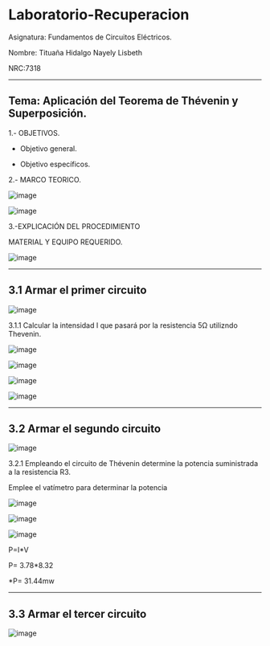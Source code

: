 # Laboratorio-Recuperacion

Asignatura: Fundamentos de Circuitos Eléctricos.

Nombre: Tituaña Hidalgo Nayely Lisbeth

NRC:7318

-----------------------------------------------------------------------------------------------
Tema: Aplicación del Teorema de Thévenin y Superposición.
-----------------------------------------------------------------------------------------------

1.- OBJETIVOS.

+ Objetivo general.


+ Objetivo específicos.

2.- MARCO TEORICO.

![image](https://user-images.githubusercontent.com/105722861/183536616-4737ebfc-11b9-4c92-af02-48116ef0e886.png)

![image](https://user-images.githubusercontent.com/105722861/183550690-e549f3e9-8487-4561-99b0-03179b18bc67.png)

3.-EXPLICACIÓN DEL PROCEDIMIENTO

MATERIAL Y EQUIPO REQUERIDO.

![image](https://user-images.githubusercontent.com/105722861/184028298-3755cf3c-2682-4993-916d-ea50053529a9.png)

-----------------------------------------------------------------------------------------------
3.1 Armar el primer circuito 
-----------------------------------------------------------------------------------------------

![image](https://user-images.githubusercontent.com/105722861/184029952-88c65a0d-ecff-4abe-8428-b00ec938a60f.png)

3.1.1 Calcular la intensidad I que pasará por la resistencia 5Ω utilizndo Thevenin.

![image](https://user-images.githubusercontent.com/105722861/184040855-f5a53757-0c9c-4c49-867c-0b36a4097a56.png)

![image](https://user-images.githubusercontent.com/105722861/184040697-9ec0631d-332e-4b70-a98b-56e30e620b77.png)

![image](https://user-images.githubusercontent.com/105722861/184040370-9d1ddef7-790f-4c2e-bf4f-751ff277a34b.png)

![image](https://user-images.githubusercontent.com/105722861/184043265-db3b6981-cbb9-43bc-b79a-bf2f14786aed.png)

-----------------------------------------------------------------------------------------------
3.2 Armar el segundo circuito 
-----------------------------------------------------------------------------------------------

![image](https://user-images.githubusercontent.com/105722861/184032860-4d29f922-1220-42da-a424-2c3cb839d712.png)

3.2.1 Empleando el circuito de Thévenin determine la potencia suministrada a la resistencia R3.

Emplee el vatímetro para determinar la potencia 

![image](https://user-images.githubusercontent.com/105722861/184048594-e007d90c-66a3-4853-848c-c53f2a2b0609.png)

![image](https://user-images.githubusercontent.com/105722861/184048514-d7e5f323-79fb-4741-949b-9ded5bf27bd8.png)

![image](https://user-images.githubusercontent.com/105722861/184048319-db166e42-60b2-4cb9-9e8d-6aa81597677c.png)

P=I*V

P= 3.78*8.32

*P= 31.44mw

-----------------------------------------------------------------------------------------------
3.3 Armar el tercer circuito 
-----------------------------------------------------------------------------------------------

![image](https://user-images.githubusercontent.com/105722861/184035409-4f89df5c-a308-488d-9a6e-4017897c6664.png)





